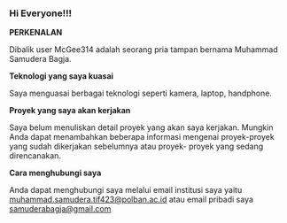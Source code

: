 ### Hi Everyone!!!


**PERKENALAN**

  Dibalik user McGee314 adalah seorang pria tampan bernama Muhammad Samudera Bagja.

**Teknologi yang saya kuasai**

  Saya menguasai berbagai teknologi seperti kamera, laptop, handphone.

**Proyek yang saya akan kerjakan**

   Saya belum menuliskan detail proyek yang akan saya kerjakan. Mungkin Anda dapat menambahkan     beberapa informasi mengenai proyek-proyek yang sudah dikerjakan sebelumnya atau proyek-    proyek yang sedang direncanakan.

**Cara menghubungi saya**

  Anda dapat menghubungi saya melalui email institusi saya yaitu 
    muhammad.samudera.tif423@polban.ac.id
  atau email pribadi saya 
    samuderabagja@gmail.com
<!--
**McGee314/McGee314** is a ✨ _special_ ✨ repository because its `README.md` (this file) appears on your GitHub profile.

Here are some ideas to get you started:

- 🔭 I’m currently working on ...
- 🌱 I’m currently learning ...
- 👯 I’m looking to collaborate on ...
- 🤔 I’m looking for help with ...
- 💬 Ask me about ...
- 📫 How to reach me: ...
- 😄 Pronouns: ...
- ⚡ Fun fact: ...
-->
